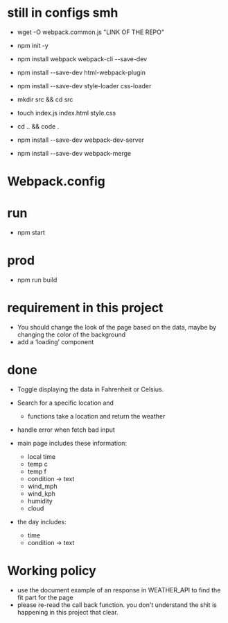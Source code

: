 # still in configs smh

- wget -O webpack.common.js "LINK OF THE REPO"

- npm init -y
- npm install webpack webpack-cli --save-dev
- npm install --save-dev html-webpack-plugin
- npm install --save-dev style-loader css-loader
- mkdir src && cd src
- touch index.js index.html style.css
- cd .. && code .
- npm install --save-dev webpack-dev-server
- npm install --save-dev webpack-merge
  <!-- missing eslint (latest version) -->
  <!-- and replace the package.json with the one on this repo -->

# Webpack.config

<!-- download from the github link from  this repo-->

# run

- npm start

# prod

- npm run build

# requirement in this project

- You should change the look of the page based on the data, maybe by changing the color of the background
- add a ‘loading’ component

# done

- Toggle displaying the data in Fahrenheit or Celsius.
- Search for a specific location and

  - functions take a location and return the weather

- handle error when fetch bad input
- main page includes these information:
  - local time
  - temp c
  - temp f
  - condition -> text
  - wind_mph
  - wind_kph
  - humidity
  - cloud
- the day includes:
  - time
  - condition -> text

# Working policy

- use the document example of an response in WEATHER_API to find the fit part for the page
- please re-read the call back function. you don't understand the shit is happening in this project that clear.
